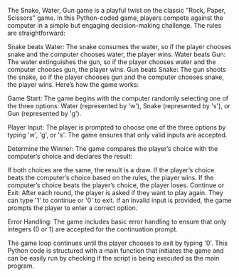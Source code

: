 The Snake, Water, Gun game is a playful twist on the classic "Rock, Paper, Scissors" game. In this Python-coded game, players compete against the computer in a simple but engaging decision-making challenge. The rules are straightforward:

Snake beats Water: The snake consumes the water, so if the player chooses snake and the computer chooses water, the player wins.
Water beats Gun: The water extinguishes the gun, so if the player chooses water and the computer chooses gun, the player wins.
Gun beats Snake: The gun shoots the snake, so if the player chooses gun and the computer chooses snake, the player wins.
Here’s how the game works:

Game Start: The game begins with the computer randomly selecting one of the three options: Water (represented by 'w'), Snake (represented by 's'), or Gun (represented by 'g').

Player Input: The player is prompted to choose one of the three options by typing 'w', 'g', or 's'. The game ensures that only valid inputs are accepted.

Determine the Winner: The game compares the player’s choice with the computer’s choice and declares the result:

If both choices are the same, the result is a draw.
If the player’s choice beats the computer’s choice based on the rules, the player wins.
If the computer’s choice beats the player’s choice, the player loses.
Continue or Exit: After each round, the player is asked if they want to play again. They can type '1' to continue or '0' to exit. If an invalid input is provided, the game prompts the player to enter a correct option.

Error Handling: The game includes basic error handling to ensure that only integers (0 or 1) are accepted for the continuation prompt.

The game loop continues until the player chooses to exit by typing '0'. This Python code is structured with a main function that initiates the game and can be easily run by checking if the script is being executed as the main program.
